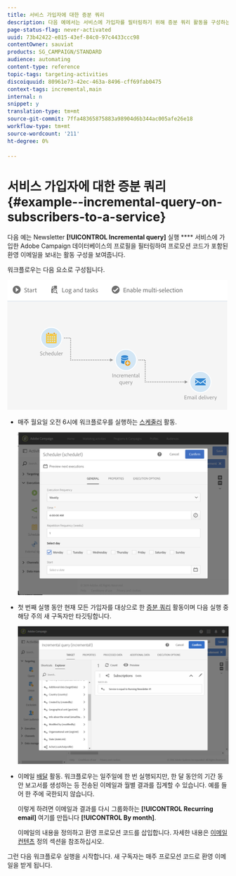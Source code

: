 ```yaml
---
title: 서비스 가입자에 대한 증분 쿼리
description: 다음 예에서는 서비스에 가입자를 필터링하기 위해 증분 쿼리 활동을 구성하는 방법을 보여 줍니다.
page-status-flag: never-activated
uuid: 73b42422-e815-43ef-84c0-97c4433ccc98
contentOwner: sauviat
products: SG_CAMPAIGN/STANDARD
audience: automating
content-type: reference
topic-tags: targeting-activities
discoiquuid: 80961e73-42ec-463a-8496-cff69fab0475
context-tags: incremental,main
internal: n
snippet: y
translation-type: tm+mt
source-git-commit: 7ffa48365875883a98904d6b344ac005afe26e18
workflow-type: tm+mt
source-wordcount: '211'
ht-degree: 0%

---
```



# 서비스 가입자에 대한 증분 쿼리 {#example--incremental-query-on-subscribers-to-a-service}

다음 예는 Newsletter **[!UICONTROL Incremental query]** 실행 **** 서비스에 가입한 Adobe Campaign 데이터베이스의 프로필을 필터링하여 프로모션 코드가 포함된 환영 이메일을 보내는 활동 구성을 보여줍니다.

워크플로우는 다음 요소로 구성됩니다.

![](assets/incremental_query_example1.png)

* 매주 월요일 오전 6시에 워크플로우를 실행하는 [스케줄러](../../automating/using/scheduler.md) 활동.

   ![](assets/incremental_query_example2.png)

* 첫 번째 실행 동안 현재 모든 가입자를 대상으로 한 [증분 쿼리](../../automating/using/incremental-query.md) 활동이며 다음 실행 중 해당 주의 새 구독자만 타깃팅합니다.

   ![](assets/incremental_query_example3.png)

* 이메일 [배달](../../automating/using/email-delivery.md) 활동. 워크플로우는 일주일에 한 번 실행되지만, 한 달 동안의 기간 동안 보고서를 생성하는 등 전송된 이메일과 월별 결과를 집계할 수 있습니다. 예를 들어 한 주에 국한되지 않습니다.

   이렇게 하려면 이메일과 결과를 다시 그룹화하는 **[!UICONTROL Recurring email]** 여기를 만듭니다 **[!UICONTROL By month]**.

   이메일의 내용을 정의하고 환영 프로모션 코드를 삽입합니다. 자세한 내용은 [이메일 컨텐츠](../../designing/using/personalization.md) 정의 섹션을 참조하십시오.

그런 다음 워크플로우 실행을 시작합니다. 새 구독자는 매주 프로모션 코드로 환영 이메일을 받게 됩니다.
